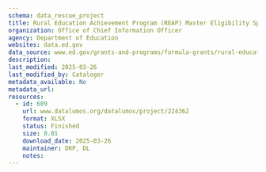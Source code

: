 ```yaml
---
schema: data_rescue_project 
title: Rural Education Achievement Program (REAP) Master Eligibility Spreadsheet (MES) - FY2025
organization: Office of Chief Information Officer
agency: Department of Education
websites: data.ed.gov
data_source: www.ed.gov/grants-and-programs/formula-grants/rural-education-achievement-program
description: 
last_modified: 2025-03-26
last_modified_by: Cataloger
metadata_available: No
metadata_url: 
resources:
  - id: 609
    url: www.datalumos.org/datalumos/project/224362
    format: XLSX
    status: Finished
    size: 0.01
    download_date: 2025-03-26
    maintainer: DRP, DL
    notes: 
---
```

